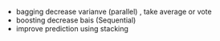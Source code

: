 - bagging decrease varianve (parallel) , take average or vote
- boosting decrease bais (Sequential) 
- improve prediction using stacking 